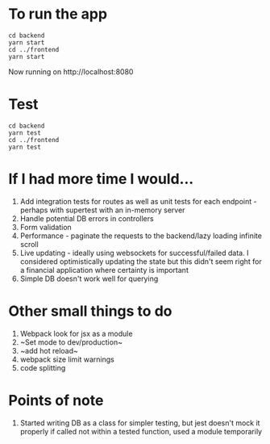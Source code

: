 # To run the app

```
cd backend
yarn start
cd ../frontend
yarn start
```

Now running on http://localhost:8080

# Test

```
cd backend
yarn test
cd ../frontend
yarn test
```

# If I had more time I would...

1. Add integration tests for routes as well as unit tests for each endpoint - perhaps with supertest with an in-memory server
2. Handle potential DB errors in controllers
3. Form validation
4. Performance - paginate the requests to the backend/lazy loading infinite scroll
5. Live updating - ideally using websockets for successful/failed data. I considered optimistically updating the state but this didn't seem right for a financial application where certainty is important
6. Simple DB doesn't work well for querying

# Other small things to do

1. Webpack look for jsx as a module
2. ~Set mode to dev/production~
3. ~add hot reload~
4. webpack size limit warnings
5. code splitting

# Points of note

1. Started writing DB as a class for simpler testing, but jest doesn't mock it properly if called not within a tested function, used a module temporarily
